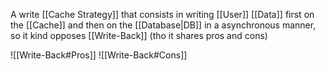 A write [[Cache Strategy]] that consists in writing [[User]] [[Data]] first on the [[Cache]] and then on the [[Database|DB]] in a asynchronous manner, so it kind opposes [[Write-Back]] (tho it shares pros and cons)

![[Write-Back#Pros]]
![[Write-Back#Cons]]
